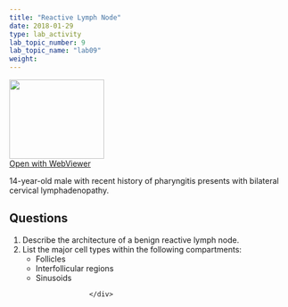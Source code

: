 ```yaml
---
title: "Reactive Lymph Node"
date: 2018-01-29
type: lab_activity
lab_topic_number: 9
lab_topic_name: "lab09"
weight: 
---
```

<div class="entrybody">
						<div class="thumbnail"> <a href="http://virtualslides.cumc.columbia.edu/Heme%20Path%2001.svs/view.apml?" target="_blank"><img alt="" src="http://pathologylab.ccnmtl.columbia.edu/assets/images/slide_hemepath1.jpg" width="170" height="142" class="mt-image-left"></a><br><a href="http://virtualslides.cumc.columbia.edu/Heme%20Path%2001.svs/view.apml?" target="_blank">Open with WebViewer</a> </div>

<p>14-year-old male with recent history of pharyngitis presents with bilateral cervical lymphadenopathy. <br clear="all"></p>

<h2>Questions</h2>


<ol>
<li>Describe the architecture of a benign reactive lymph node. </li>
<li>List the major cell types within the following compartments: 
<ul>
<li>Follicles</li>
<li>Interfollicular regions</li>
<li>Sinusoids</li>
</ul>
</li>
</ol>


						
						</div>